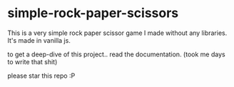 # simple-rock-paper-scissors
This is a very simple rock paper scissor game I made without any libraries. It's made in vanilla js.  


to get a deep-dive of this project.. read the documentation. (took me days to write that shit)

please star this repo :P
